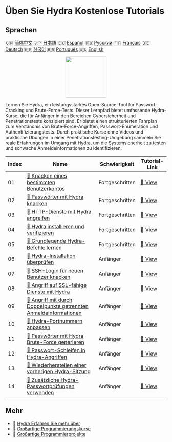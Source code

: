 # Üben Sie Hydra Kostenlose Tutorials

## Sprachen

🇨🇳 [简体中文](README_zh.md) 🇯🇵 [日本語](README_ja.md) 🇪🇸 [Español](README_es.md) 🇷🇺 [Русский](README_ru.md) 🇫🇷 [Français](README_fr.md) 🇩🇪 [Deutsch](README_de.md) 🇰🇷 [한국어](README_ko.md) 🇧🇷 [Português](README_pt.md) 🇺🇸 [English](README.md) 

<div align="center">
<img width="128px" src="https://file.labex.io/path/fqzGODJFWPbL.png">
</div>

Lernen Sie Hydra, ein leistungsstarkes Open-Source-Tool für Passwort-Cracking und Brute-Force-Tests. Dieser Lernpfad bietet umfassende Hydra-Kurse, die für Anfänger in den Bereichen Cybersicherheit und Penetrationstests konzipiert sind. Er bietet einen strukturierten Fahrplan zum Verständnis von Brute-Force-Angriffen, Passwort-Enumeration und Authentifizierungstests. Durch praktische Kurse ohne Videos und praktische Übungen in einer Penetrationstesting-Umgebung sammeln Sie reale Erfahrungen im Umgang mit Hydra, um die Systemsicherheit zu testen und schwache Anmeldeinformationen zu identifizieren.

|   Index | Name                                                                                                                                                    | Schwierigkeit   | Tutorial-Link                                                                                   |
|---------|---------------------------------------------------------------------------------------------------------------------------------------------------------|-----------------|-------------------------------------------------------------------------------------------------|
|      01 | [📖 Knacken eines bestimmten Benutzerkontos](https://labex.io/de/tutorials/linux-cracking-a-specific-user-account-415951)                               | Fortgeschritten | [🔗 View](https://labex.io/de/tutorials/linux-cracking-a-specific-user-account-415951)          |
|      02 | [📖 Passwörter mit Hydra knacken](https://labex.io/de/tutorials/linux-using-hydra-to-crack-passwords-415960)                                            | Fortgeschritten | [🔗 View](https://labex.io/de/tutorials/linux-using-hydra-to-crack-passwords-415960)            |
|      03 | [📖 HTTP-Dienste mit Hydra angreifen](https://labex.io/de/tutorials/hydra-attack-http-services-with-hydra-549915)                                       | Fortgeschritten | [🔗 View](https://labex.io/de/tutorials/hydra-attack-http-services-with-hydra-549915)           |
|      04 | [📖 Hydra installieren und verifizieren](https://labex.io/de/tutorials/hydra-install-and-verify-hydra-549917)                                           | Fortgeschritten | [🔗 View](https://labex.io/de/tutorials/hydra-install-and-verify-hydra-549917)                  |
|      05 | [📖 Grundlegende Hydra-Befehle lernen](https://labex.io/de/tutorials/hydra-learn-basic-hydra-commands-549918)                                           | Fortgeschritten | [🔗 View](https://labex.io/de/tutorials/hydra-learn-basic-hydra-commands-549918)                |
|      06 | [📖 Hydra-Installation überprüfen](https://labex.io/de/tutorials/hydra-verify-hydra-installation-549983)                                                | Anfänger        | [🔗 View](https://labex.io/de/tutorials/hydra-verify-hydra-installation-549983)                 |
|      07 | [📖 SSH-Login für neuen Benutzer knacken](https://labex.io/de/tutorials/hydra-crack-new-user-ssh-login-550712)                                          | Anfänger        | [🔗 View](https://labex.io/de/tutorials/hydra-crack-new-user-ssh-login-550712)                  |
|      08 | [📖 Angriff auf SSL-fähige Dienste mit Hydra](https://labex.io/de/tutorials/hydra-attack-ssl-enabled-services-with-hydra-550762)                        | Anfänger        | [🔗 View](https://labex.io/de/tutorials/hydra-attack-ssl-enabled-services-with-hydra-550762)    |
|      09 | [📖 Angriff mit durch Doppelpunkte getrennten Anmeldeinformationen](https://labex.io/de/tutorials/hydra-attack-with-colon-separated-credentials-550763) | Anfänger        | [🔗 View](https://labex.io/de/tutorials/hydra-attack-with-colon-separated-credentials-550763)   |
|      10 | [📖 Hydra-Portnummern anpassen](https://labex.io/de/tutorials/hydra-customize-hydra-port-numbers-550765)                                                | Anfänger        | [🔗 View](https://labex.io/de/tutorials/hydra-customize-hydra-port-numbers-550765)              |
|      11 | [📖 Passwörter mit Hydra Brute-Force generieren](https://labex.io/de/tutorials/hydra-generate-passwords-with-hydra-brute-force-550769)                  | Anfänger        | [🔗 View](https://labex.io/de/tutorials/hydra-generate-passwords-with-hydra-brute-force-550769) |
|      12 | [📖 Passwort-Schleifen in Hydra-Angriffen](https://labex.io/de/tutorials/hydra-loop-passwords-in-hydra-attacks-550771)                                  | Anfänger        | [🔗 View](https://labex.io/de/tutorials/hydra-loop-passwords-in-hydra-attacks-550771)           |
|      13 | [📖 Wiederherstellen einer vorherigen Hydra-Sitzung](https://labex.io/de/tutorials/hydra-restore-a-previous-hydra-session-550772)                       | Anfänger        | [🔗 View](https://labex.io/de/tutorials/hydra-restore-a-previous-hydra-session-550772)          |
|      14 | [📖 Zusätzliche Hydra-Passwortprüfungen verwenden](https://labex.io/de/tutorials/hydra-use-additional-hydra-password-checks-550776)                     | Anfänger        | [🔗 View](https://labex.io/de/tutorials/hydra-use-additional-hydra-password-checks-550776)      |

## Mehr

- 🔗 [Hydra Erfahren Sie mehr über](https://labex.io/de/skilltrees/hydra)
- 🔗 [Großartige Programmierungskurse](https://github.com/labex-labs/awesome-programming-courses)
- 🔗 [Großartige Programmierprojekte](https://github.com/labex-labs/awesome-programming-projects)

